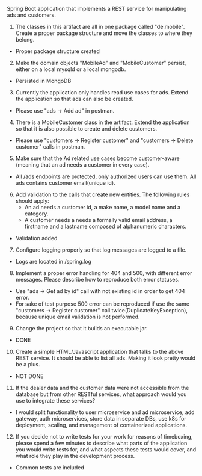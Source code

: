 Spring Boot application that implements a REST service for manipulating ads and customers. 

1. The classes in this artifact are all in one package called "de.mobile". Create a proper package structure and move the classes to where they belong.
* Proper package structure created
2. Make the domain objects "MobileAd" and "MobileCustomer" persist, either on a local mysqld or a local mongodb.
* Persisted in MongoDB
3. Currently the application only handles read use cases for ads. Extend the application so that ads can also be created.
* Please use "ads -> Add ad" in postman. 
4. There is a MobileCustomer class in the artifact. Extend the application so that it is also possible to create and delete customers.
* Please use "customers -> Register customer" and "customers -> Delete customer" calls in postman. 
5. Make sure that the Ad related use cases become customer-aware (meaning that an ad needs a customer in every case).
* All /ads endpoints are protected, only authorized users can use them. All ads contains customer email(unique id).  
6. Add validation to the calls that create new entities. The following rules should apply:
   - An ad needs a customer id, a make name, a model name and a category.
   - A customer needs a needs a formally valid email address, a firstname and a lastname composed of alphanumeric characters.
* Validation added
7. Configure logging properly so that log messages are logged to a file.
* Logs are located in /spring.log 
8. Implement a proper error handling for 404 and 500, with different error messages. Please describe how to reproduce both error statuses.
* Use "ads -> Get ad by id" call with not existing id in order to get 404 error.
* For sake of test purpose 500 error can be reproduced if use the same "customers -> Register customer" call twice(DuplicateKeyException), because unique email validation is not performed.
9. Change the project so that it builds an executable jar.
* DONE
10. Create a simple HTML/Javascript application that talks to the above REST service. It should be able to list all ads. Making it look pretty would be a plus.
* NOT DONE
11. If the dealer data and the customer data were not accessible from the database but from other RESTful services, what approach would you use to integrate these services?
* I would split functionality to user microservice and ad microservice, add gateway, auth microservices, store data in separate DBs, use k8s for deployment, scaling, and management of containerized applications.
12. If you decide not to write tests for your work for reasons of timeboxing, please spend a few minutes to describe what parts of the application you would write tests for, and what aspects these tests would cover, and what role they play in the development process.
* Common tests are included